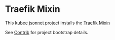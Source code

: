 # Traefik Mixin


This [kubee jsonnet project](../../../../docs/site/jsonnet-project.md) installs 
the [Traefik Mixin](https://github.com/grafana/jsonnet-libs/tree/master/traefik-mixin)


See [Contrib](../contrib/contrib.md) for project bootstrap details.


